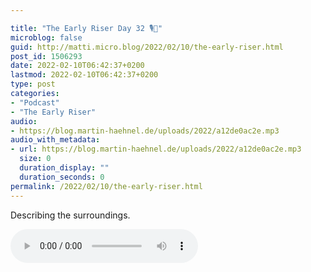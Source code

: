```yaml
---

title: "The Early Riser Day 32 🎙🌅"
microblog: false
guid: http://matti.micro.blog/2022/02/10/the-early-riser.html
post_id: 1506293
date: 2022-02-10T06:42:37+0200
lastmod: 2022-02-10T06:42:37+0200
type: post
categories:
- "Podcast"
- "The Early Riser"
audio:
- https://blog.martin-haehnel.de/uploads/2022/a12de0ac2e.mp3
audio_with_metadata:
- url: https://blog.martin-haehnel.de/uploads/2022/a12de0ac2e.mp3
  size: 0
  duration_display: ""
  duration_seconds: 0
permalink: /2022/02/10/the-early-riser.html
---
```

Describing the surroundings.

<audio controls="controls" src="https://blog.martin-haehnel.de/uploads/2022/a12de0ac2e.mp3" preload="metadata" />
